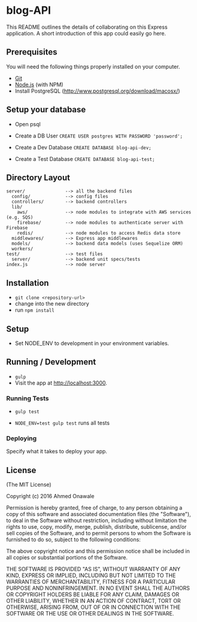 # blog-API

This README outlines the details of collaborating on this Express application.
A short introduction of this app could easily go here.

## Prerequisites

You will need the following things properly installed on your computer.

* [Git](http://git-scm.com/)
* [Node.js](http://nodejs.org/) (with NPM)
* Install PostgreSQL (http://www.postgresql.org/download/macosx/)

## Setup your database

- Open psql

- Create a DB User
  `CREATE USER postgres WITH PASSWORD 'password';`

- Create a Dev Database
  `CREATE DATABASE blog-api-dev;`

- Create a Test Database
  `CREATE DATABASE blog-api-test;`

## Directory Layout

    server/               --> all the backend files
      config/             --> config files
      controllers/        --> backend controllers
      lib/
        aws/              --> node modules to integrate with AWS services (e.g. SQS)
        firebase/         --> node modules to authenticate server with Firebase
        redis/            --> node modules to access Redis data store
      middlewares/        --> Express app middlewares
      models/             --> backend data models (uses Sequelize ORM)
      workers/
    test/                 --> test files
      server/             --> backend unit specs/tests
    index.js              --> node server

## Installation

* `git clone <repository-url>`
* change into the new directory
* run `npm install`

## Setup

* Set NODE_ENV to development in your environment variables.

## Running / Development

* `gulp`
* Visit the app at [http://localhost:3000](http://localhost:3000).

### Running Tests

* `gulp test`
- `NODE_ENV=test gulp test` runs all tests

### Deploying

Specify what it takes to deploy your app.

## License
(The MIT License)

Copyright (c) 2016 Ahmed Onawale

Permission is hereby granted, free of charge, to any person obtaining a copy
of this software and associated documentation files (the "Software"), to deal
in the Software without restriction, including without limitation the rights
to use, copy, modify, merge, publish, distribute, sublicense, and/or sell
copies of the Software, and to permit persons to whom the Software is
furnished to do so, subject to the following conditions:

The above copyright notice and this permission notice shall be included in all
copies or substantial portions of the Software.

THE SOFTWARE IS PROVIDED "AS IS", WITHOUT WARRANTY OF ANY KIND, EXPRESS OR
IMPLIED, INCLUDING BUT NOT LIMITED TO THE WARRANTIES OF MERCHANTABILITY,
FITNESS FOR A PARTICULAR PURPOSE AND NONINFRINGEMENT. IN NO EVENT SHALL THE
AUTHORS OR COPYRIGHT HOLDERS BE LIABLE FOR ANY CLAIM, DAMAGES OR OTHER
LIABILITY, WHETHER IN AN ACTION OF CONTRACT, TORT OR OTHERWISE, ARISING FROM,
OUT OF OR IN CONNECTION WITH THE SOFTWARE OR THE USE OR OTHER DEALINGS IN THE
SOFTWARE.
